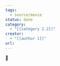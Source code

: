 ```yaml
---
tags:
  - source/movie
status: done
category:
  - "[[category 2.2]]"
creator:
  - "[[author 1]]"
url:
---
```


🥰

